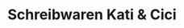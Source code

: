 ---
title: "Schreibwaren Kati & Cici"
url: /muenchen/schreibwaren-kati-und-cici/
shop: Schreibwaren
---
